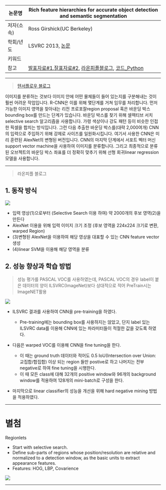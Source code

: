 |논문명|Rich feature hierarchies for accurate object detection and semantic segmentation|
|-|-|
|저자(소속)|Ross Girshick(UC Berkeley)|
|학회/년도|LSVRC 2013, [논문](https://arxiv.org/pdf/1311.2524.pdf)|
|키워드||
|참고|[발표자료#1](http://web.cs.ucdavis.edu/~yjlee/teaching/ecs289h-fall2014/CollinMcCarthy_RCNN.pdf),[잘표자료#2](https://courses.cs.washington.edu/courses/cse590v/14au/cse590v_wk1_rcnn.pdf), [라온피플블로그](http://laonple.blog.me/220692793375), [코드_Python](https://github.com/rbgirshick/fast-rcnn)|

---
> [텐서플로우 블로그](https://tensorflow.blog/2017/06/05/from-r-cnn-to-mask-r-cnn/)

이미지를 분류하는 것보다 이미지 안에 어떤 물체들이 들어 있는지를 구분해내는 것이 훨씬 어려운 작업입니다. R-CNN은 이를 위해 몇단계를 거쳐 임무를 처리합니다. 먼저 가능한 이미지 영역을 찾아내는 리전 프로포잘region proposal 혹은 바운딩 박스bounding box를 만드는 단계가 있습니다. 바운딩 박스를 찾기 위해 셀렉티브 서치selective search 알고리즘을 사용합니다. 가령 색상이나 강도 패턴 등이 비슷한 인접한 픽셀을 합치는 방식입니다. 그런 다음 추출한 바운딩 박스를(대략 2,000여개) CNN의 입력으로 주입하기 위해 강제로 사이즈를 일원화시킵니다. 여기서 사용한 CNN은 미리 훈련된 AlexNet의 변형된 버전입니다. CNN의 마지막 단계에서 서포트 벡터 머신support vector machine을 사용하여 이미지를 분류합니다. 그리고 최종적으로 분류된 오브젝트의 바운딩 박스 좌표를 더 정확히 맞추기 위해 선형 회귀linear regression 모델을 사용합니다.

---
>  라온피플 블로그 

## 1. 동작 방식 

![](http://i.imgur.com/Wwv323r.png)


- 입력 영상(1)으로부터 (Selective Search 이용 하여) 약 2000개의 후보 영역(2)을 만든다 
- AlexNet 이용을 위해 입력 이미지 크기 조정 (후보 영역을 224x224 크기로 변환, warped Region)
- (3)변형된 AlexNet을 이용하여 해당 영상을 대표할 수 있는 CNN feature vector 생성 
- (4)linear SVM을 이용해 해당 영역을 분류

## 2. 성능 향상과 학습 방법 

> 성능 평가를 PASCAL VOC를 사용하였는데, PASCAL VOC의 경우 label이 붙은 데이터의 양이 ILSVRC(ImageNet)보다 상대적으로 적어 PreTrain시는 ImageNET활용

![](http://i.imgur.com/DXcDpO8.png)
- ILSVRC 결과를 사용하여 CNN을 pre-training을 하였다. 
    - Pre-training에는 bounding box를 사용하지는 않았고, 단지 label 있는 ILSVRC data를 이용해 CNN에 있는 파라미터들이 적절한 값을 갖도록 하였다.

- 다음은 warped VOC를 이용해 CNN을 fine tuning을 한다. 
    - 이 때는 ground truth 데이터와 적어도 0.5 IoU(Intersection over Union: 교집합/합집합) 이상 되는 region 들만 postive로 하고 나머지는 전부 negative로 하여 fine tuning을 시행한다.
    -  이 때 모든 class에 대해 32개의 positive window와 96개의 background window를 적용하여 128개의 mini-batch로 구성을 한다.

- 마지막으로 linear classifier의 성능을 개선을 위해 hard negative mining 방법을 적용하였다.


---
# 별첨
Regionlets
- Start with selective search.
- Define sub-parts of regions whose position/resolution are relative and normalized to a detection window, as the basic units to extract appearance features.
- Features: HOG, LBP, Covarience

![](http://i.imgur.com/undefined.png)

--- 
